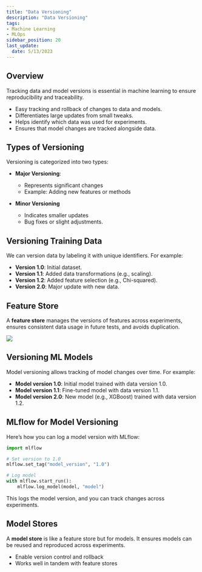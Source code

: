 ```yaml
---
title: "Data Versioning"
description: "Data Versioning"
tags: 
- Machine Learning
- MLOps
sidebar_position: 20
last_update:
  date: 5/13/2023
---
```


## Overview

Tracking data and model versions is essential in machine learning to ensure reproducibility and traceability.

- Easy tracking and rollback of changes to data and models.
- Differentiates large updates from small tweaks.
- Helps identify which data was used for experiments.
- Ensures that model changes are tracked alongside data.

## Types of Versioning 

Versioning is categorized into two types:

- **Major Versioning**: 
  - Represents significant changes
  - Example: Adding new features or methods

- **Minor Versioning**
  - Indicates smaller updates
  - Bug fixes or slight adjustments.

## Versioning Training Data

We can version data by labeling it with unique identifiers. For example:

- **Version 1.0**: Initial dataset.
- **Version 1.1**: Added data transformations (e.g., scaling).
- **Version 1.2**: Added feature selection (e.g., Chi-squared).
- **Version 2.0**: Major update with new data.

## Feature Store

A **feature store** manages the versions of features across experiments, ensures consistent data usage in future tests, and avoids duplication.

<div class="img-center"> 

![](/img/docs/Screenshot-2025-03-18-202541.png)

</div>

## Versioning ML Models

Model versioning allows tracking of model changes over time. For example:

- **Model version 1.0**: Initial model trained with data version 1.0.
- **Model version 1.1**: Fine-tuned model with data version 1.1.
- **Model version 2.0**: New model (e.g., XGBoost) trained with data version 1.2.

## MLflow for Model Versioning

Here’s how you can log a model version with MLflow:

```python
import mlflow

# Set version to 1.0
mlflow.set_tag("model_version", "1.0")

# Log model
with mlflow.start_run():
    mlflow.log_model(model, "model")
```

This logs the model version, and you can track changes across experiments.

## Model Stores

A **model store** is like a feature store but for models. It ensures models can be reused and reproduced across experiments. 

- Enable version control and rollback
- Works well in tandem with feature stores 